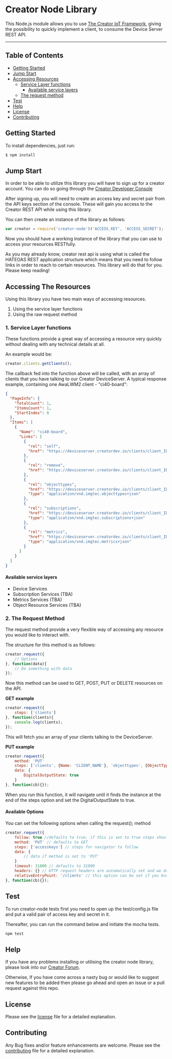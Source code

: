 # Creator Node Library

This Node.js module allows you to use [The Creator IoT Framework](https://docs.creatordev.io/deviceserver/guides/iot-framework/), giving the possibility to quickly implement a client, to consume the Device Server REST API.

---

## Table of Contents

* [Getting Started](#getting-started)
* [Jump Start](#jump-start)
* [Accessing Resources](#accessing-the-resources)
    * [Service Layer functions](#1-service-layer-functions)
        * [Available service layers](#available-service-layers)
    * [The request method](#2-the-request-method)
* [Test](#test)
* [Help](#help)
* [License](#license)
* [Contributing](#contributing)


## Getting Started
To install dependencies, just run:
    
```js
$ npm install
```

## Jump Start

In order to be able to utilize this library you will have to sign up for a creator account. You can do so going through the [Creator Developer Console](http://console.creatordev.io)

After signing up, you will need to create an access key and secret pair from the API keys section of the console. These will gain you access to the Creator REST API while using this library.

You can then create an instance of the library as follows: 

```js
var creator = require('creator-node')('ACCESS_KEY', 'ACCESS_SECRET');
```

Now you should have a working instance of the library that you can use to access your resources RESTfully.

As you may already know, creator rest api is using what is called the HATEOAS REST application structure which means that you need to follow links in order to reach to certain resources. This library will do that for you. Please keep reading!

## Accessing The Resources

Using this library you have two main ways of accessing resources. 

1. Using the service layer functions
2. Using the raw request method

### 1. Service Layer functions

These functions provide a great way of accessing a resource very quickly without dealing with any technical details at all.

An example would be:

```js 
creator.clients.getClients();
```  

The callback fed into the function above will be called, with an array of clients that you have talking to our Creator DeviceServer. 
A typical response example, containing one AwaLWM2 client - "ci40-board": 

```json
{
  "PageInfo": {
    "TotalCount": 1,
    "ItemsCount": 1,
    "StartIndex": 0
  },
  "Items": [
    {
      "Name": "ci40-board",
      "Links": [
        {
          "rel": "self",
          "href": "https://deviceserver.creatordev.io/clients/client_ID"
        },
        {
          "rel": "remove",
          "href": "https://deviceserver.creatordev.io/clients/client_ID"
        },
        {
          "rel": "objecttypes",
          "href": "https://deviceserver.creatordev.io/clients/client_ID/objecttypes",
          "type": "application/vnd.imgtec.objecttypes+json"
        },
        {
          "rel": "subscriptions",
          "href": "https://deviceserver.creatordev.io/clients/client_ID/subscriptions",
          "type": "application/vnd.imgtec.subscriptions+json"
        },
        {
          "rel": "metrics",
          "href": "https://deviceserver.creatordev.io/clients/client_ID/metrics",
          "type": "application/vnd.imgtec.metrics+json"
        }
      ]
    }
  ]
}

```


#### Available service layers

* Device Services
* Subscription Services (TBA)
* Metrics Services (TBA)
* Object Resource Services (TBA)


### 2. The Request Method

The request method provide a very flexible way of accessing any resource you would like to interact with.

The structure for this method is as follows:

```js 
creator.request({
    // Options
}, function(data){
    // Do something with data
});
```

Now this method can be used to GET, POST, PUT or DELETE resources on the API.

**GET example** 

```js
creator.request({
    steps: ['clients']
}, function(clients){
    console.log(clients);
});
```

This will fetch you an array of your clients talking to the DeviceServer.

**PUT example**

```js
creator.request({
    method: 'PUT'
    steps: ['clients', {Name: 'CLIENT_NAME'}, 'objecttypes', {ObjectTypeID: '3201'}, 'instances', {InstanceID: '0'}]
    data: {
        DigitalOutputState: true
    }
}, function(cb){});

```
When you run this function, it will navigate until it finds the instance at the end of the steps option and set the DigitalOutputState to true.

#### Available Options
You can set the following options when calling the request(); method

```js
creator.request({
    follow: true //defaults to true, if this is set to true steps should be provided
    method: 'PUT' // defaults to GET 
    steps: ['accesskeys'] // steps for navigator to follow 
    data: {
        // data if method is set to 'PUT'
    }
    timeout: 31000 // defaults to 31000
    headers: {} // HTTP request headers are automatically set and we do not recommend overwriting them
    relativeEntryPoint: '/clients' // this option can be set if you know where to begin within the Creator DeviceServer API, can be useful to cut down steps
}, function(cb){});
```
## Test

To run creator-node tests first you need to open up the test/config.js file and put a valid pair of access key and secret in it.

Thereafter, you can run the command below and initiate the mocha tests.

```js
npm test
```

## Help

If you have any problems installing or utilising the creator node library, please look into our [Creator Forum](https://forum.creatordev.io). 

Otherwise, If you have come across a nasty bug or would like to suggest new features to be added then please go ahead and open an issue or a pull request against this repo.

## License

Please see the [license](LICENSE) file for a detailed explanation.

## Contributing

Any Bug fixes and/or feature enhancements are welcome. Please see the [contributing](CONTRIBUTING.md) file for a detailed explanation.